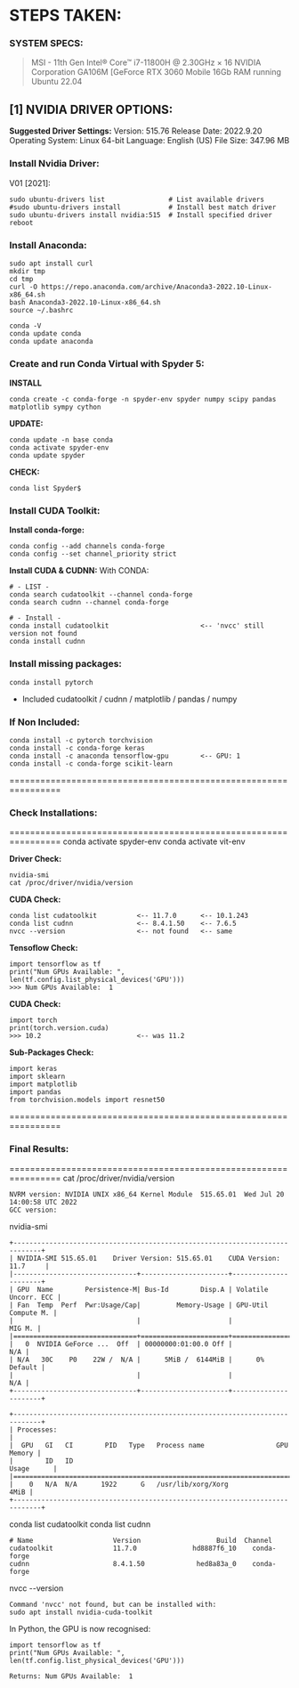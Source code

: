 # STEPS TAKEN:

### SYSTEM SPECS:
> MSI - 11th Gen Intel® Core™ i7-11800H @ 2.30GHz × 16
> NVIDIA Corporation GA106M [GeForce RTX 3060 Mobile
> 16Gb RAM running Ubuntu 22.04
## [1] NVIDIA DRIVER OPTIONS:

**Suggested Driver Settings:**
Version: 			515.76
Release Date: 		2022.9.20
Operating System: 	Linux 64-bit
Language: 			English (US)
File Size: 			347.96 MB 


### Install Nvidia Driver:
V01 [2021]:
```
sudo ubuntu-drivers list				# List available drivers
#sudo ubuntu-drivers install			# Install best match driver
sudo ubuntu-drivers install nvidia:515 	# Install specified driver
reboot
```

### Install Anaconda:
```
sudo apt install curl
mkdir tmp
cd tmp
curl -O https://repo.anaconda.com/archive/Anaconda3-2022.10-Linux-x86_64.sh
bash Anaconda3-2022.10-Linux-x86_64.sh
source ~/.bashrc

conda -V
conda update conda
conda update anaconda
```


### Create and run Conda Virtual with Spyder 5:

**INSTALL**
```
conda create -c conda-forge -n spyder-env spyder numpy scipy pandas matplotlib sympy cython
```

**UPDATE:**
```
conda update -n base conda
conda activate spyder-env
conda update spyder
```

**CHECK:**
```
conda list Spyder$
```


### Install CUDA Toolkit:

**Install conda-forge:**
```
conda config --add channels conda-forge
conda config --set channel_priority strict

```

**Install CUDA & CUDNN:**
With CONDA:
```
# - LIST -
conda search cudatoolkit --channel conda-forge
conda search cudnn --channel conda-forge

# - Install -
conda install cudatoolkit						<-- 'nvcc' still version not found
conda install cudnn
```

### Install missing packages:
```
conda install pytorch
```
* Included cudatoolkit / cudnn / matplotlib / pandas / numpy

### If Non Included: 
```
conda install -c pytorch torchvision
conda install -c conda-forge keras
conda install -c anaconda tensorflow-gpu		<-- GPU: 1
conda install -c conda-forge scikit-learn
```

================================================================
### Check Installations:
================================================================
conda activate spyder-env
conda activate vit-env

**Driver Check:**
```
nvidia-smi
cat /proc/driver/nvidia/version
```
**CUDA Check:**
```
conda list cudatoolkit			<-- 11.7.0 		<-- 10.1.243
conda list cudnn				<-- 8.4.1.50 	<-- 7.6.5
nvcc --version					<-- not found	<-- same
```
**Tensoflow Check:**
```
import tensorflow as tf
print("Num GPUs Available: ", len(tf.config.list_physical_devices('GPU')))
>>> Num GPUs Available:  1
```
**CUDA Check:**
```
import torch
print(torch.version.cuda)
>>> 10.2						<-- was 11.2
```
**Sub-Packages Check:**
```
import keras
import sklearn
import matplotlib
import pandas
from torchvision.models import resnet50
```

================================================================
### Final Results:
================================================================
cat /proc/driver/nvidia/version
```
NVRM version: NVIDIA UNIX x86_64 Kernel Module  515.65.01  Wed Jul 20 14:00:58 UTC 2022
GCC version:
```
nvidia-smi
```
+-----------------------------------------------------------------------------+
| NVIDIA-SMI 515.65.01    Driver Version: 515.65.01    CUDA Version: 11.7     |
|-------------------------------+----------------------+----------------------+
| GPU  Name        Persistence-M| Bus-Id        Disp.A | Volatile Uncorr. ECC |
| Fan  Temp  Perf  Pwr:Usage/Cap|         Memory-Usage | GPU-Util  Compute M. |
|                               |                      |               MIG M. |
|===============================+======================+======================|
|   0  NVIDIA GeForce ...  Off  | 00000000:01:00.0 Off |                  N/A |
| N/A   30C    P0    22W /  N/A |      5MiB /  6144MiB |      0%      Default |
|                               |                      |                  N/A |
+-------------------------------+----------------------+----------------------+
                                                                               
+-----------------------------------------------------------------------------+
| Processes:                                                                  |
|  GPU   GI   CI        PID   Type   Process name                  GPU Memory |
|        ID   ID                                                   Usage      |
|=============================================================================|
|    0   N/A  N/A      1922      G   /usr/lib/xorg/Xorg                  4MiB |
+-----------------------------------------------------------------------------+
```
conda list cudatoolkit
conda list cudnn	
```
# Name                    Version                   Build  Channel
cudatoolkit               11.7.0              hd8887f6_10    conda-forge
cudnn                     8.4.1.50             hed8a83a_0    conda-forge
```
nvcc --version
```
Command 'nvcc' not found, but can be installed with:
sudo apt install nvidia-cuda-toolkit
```

In Python, the GPU is now recognised:
```
import tensorflow as tf
print("Num GPUs Available: ", len(tf.config.list_physical_devices('GPU')))

Returns: Num GPUs Available:  1
```